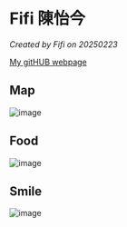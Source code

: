 
# Fifi 陳怡今

*Created by Fifi on 20250223*

[My gitHUB webpage](https://github.com/chenyijin0297/chenyijin0297.github.io-/blob/main/index.md)


## Map
![image](https://github.com/user-attachments/assets/6f3bd68e-e5fa-4304-ab2e-a72cea3d918d)


## Food
![image](https://github.com/user-attachments/assets/a219d599-be80-47d2-b2e1-cda0efc96564)


## Smile

![image](https://github.com/user-attachments/assets/c6c6b63d-befe-4469-9d7e-acd3c0d123d6)
